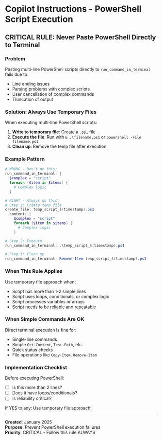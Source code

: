 # Copilot Instructions - PowerShell Script Execution

## CRITICAL RULE: Never Paste PowerShell Directly to Terminal

### Problem
Pasting multi-line PowerShell scripts directly to `run_command_in_terminal` fails due to:
- Line ending issues
- Parsing problems with complex scripts
- User cancellation of complex commands
- Truncation of output

### Solution: Always Use Temporary Files

When executing multi-line PowerShell scripts:

1. **Write to temporary file**: Create a `.ps1` file
2. **Execute the file**: Run with `& .\filename.ps1` or `powershell -File filename.ps1`
3. **Clean up**: Remove the temp file after execution

### Example Pattern

```powershell
# WRONG - Don't do this:
run_command_in_terminal: |
  $complex = "script"
  foreach ($item in $items) {
    # Complex logic
  }

# RIGHT - Always do this:
# Step 1: Create temp file
create_file: temp_script_$(timestamp).ps1
  content: |
    $complex = "script"
    foreach ($item in $items) {
      # Complex logic
    }

# Step 2: Execute
run_command_in_terminal: .\temp_script_$(timestamp).ps1

# Step 3: Clean up
run_command_in_terminal: Remove-Item temp_script_$(timestamp).ps1
```

### When This Rule Applies

Use temporary file approach when:
- Script has more than 1-2 simple lines
- Script uses loops, conditionals, or complex logic
- Script processes variables or arrays
- Script needs to be reliable and repeatable

### When Simple Commands Are OK

Direct terminal execution is fine for:
- Single-line commands
- Simple `Get-Content`, `Test-Path`, etc.
- Quick status checks
- File operations like `Copy-Item`, `Remove-Item`

### Implementation Checklist

Before executing PowerShell:
- [ ] Is this more than 2 lines?
- [ ] Does it have loops/conditionals?
- [ ] Is reliability critical?

If YES to any: Use temporary file approach!

---

**Created**: January 2025  
**Purpose**: Prevent PowerShell execution failures  
**Priority**: CRITICAL - Follow this rule ALWAYS

